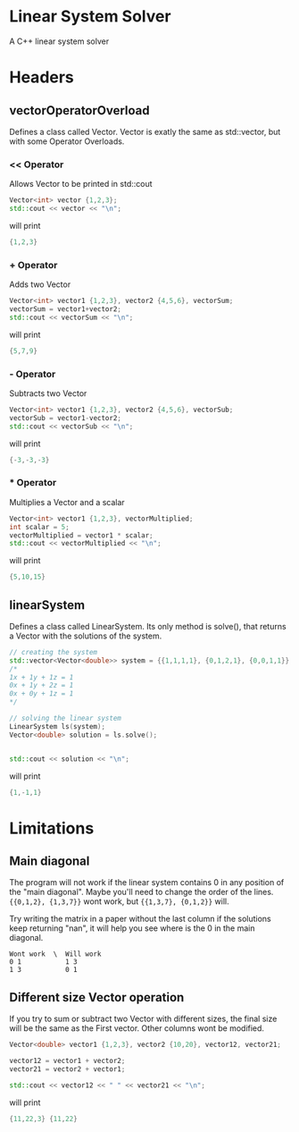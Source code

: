 # Linear System Solver
A C++ linear system solver

# Headers
## vectorOperatorOverload
Defines a class called Vector. Vector is exatly the same as std::vector, but with some Operator Overloads.

### << Operator
Allows Vector to be printed in std::cout
```c++
Vector<int> vector {1,2,3};
std::cout << vector << "\n";
```
will print
```c++
{1,2,3}
```

### + Operator
Adds two Vector
```c++
Vector<int> vector1 {1,2,3}, vector2 {4,5,6}, vectorSum;
vectorSum = vector1+vector2;
std::cout << vectorSum << "\n";
```
will print
```c++
{5,7,9}
```

### - Operator
Subtracts two Vector
```c++
Vector<int> vector1 {1,2,3}, vector2 {4,5,6}, vectorSub;
vectorSub = vector1-vector2;
std::cout << vectorSub << "\n";
```
will print
```c++
{-3,-3,-3}
```

### * Operator
Multiplies a Vector and a scalar
```c++
Vector<int> vector1 {1,2,3}, vectorMultiplied;
int scalar = 5;
vectorMultiplied = vector1 * scalar;
std::cout << vectorMultiplied << "\n";
```
will print
```c++
{5,10,15}
```

## linearSystem
Defines a class called LinearSystem. Its only method is solve(), that returns a Vector with the solutions of the system.
```c++
// creating the system
std::vector<Vector<double>> system = {{1,1,1,1}, {0,1,2,1}, {0,0,1,1}};
/*
1x + 1y + 1z = 1
0x + 1y + 2z = 1
0x + 0y + 1z = 1
*/

// solving the linear system
LinearSystem ls(system);
Vector<double> solution = ls.solve();


std::cout << solution << "\n";
```
will print
```c++
{1,-1,1}
```


# Limitations
## Main diagonal
The program will not work if the linear system contains 0 in any position of the "main diagonal".
Maybe you'll need to change the order of the lines.
`{{0,1,2}, {1,3,7}}` wont work, but `{{1,3,7}, {0,1,2}}` will.

Try writing the matrix in a paper without the last column if the solutions keep returning "nan", it will help you see where is the 0 in the main diagonal.
```
Wont work  \  Will work
0 1           1 3
1 3           0 1
```

## Different size Vector operation
If you try to sum or subtract two Vector with different sizes, the final size will be the same as the First vector. Other columns wont be modified.
```c++
Vector<double> vector1 {1,2,3}, vector2 {10,20}, vector12, vector21;

vector12 = vector1 + vector2;
vector21 = vector2 + vector1;

std::cout << vector12 << " " << vector21 << "\n";
```
will print
```c++
{11,22,3} {11,22}
```
